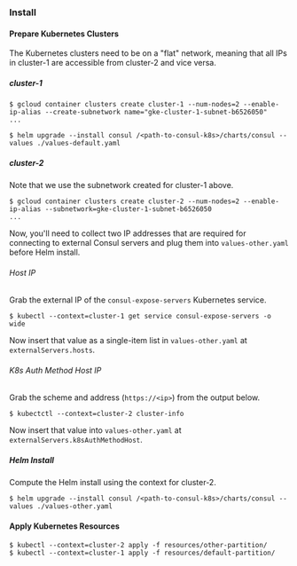 ### Install

#### Prepare Kubernetes Clusters

The Kubernetes clusters need to be on a "flat" network, meaning that all IPs in cluster-1 are accessible from cluster-2 and vice versa.

##### cluster-1
```shell
$ gcloud container clusters create cluster-1 --num-nodes=2 --enable-ip-alias --create-subnetwork name="gke-cluster-1-subnet-b6526050"
...

$ helm upgrade --install consul /<path-to-consul-k8s>/charts/consul --values ./values-default.yaml
```

##### cluster-2
Note that we use the subnetwork created for cluster-1 above.

```shell
$ gcloud container clusters create cluster-2 --num-nodes=2 --enable-ip-alias --subnetwork=gke-cluster-1-subnet-b6526050
...
```

Now, you'll need to collect two IP addresses that are required for connecting to external Consul servers and plug them into `values-other.yaml` before Helm install.

###### Host IP
Grab the external IP of the `consul-expose-servers` Kubernetes service.

```shell
$ kubectl --context=cluster-1 get service consul-expose-servers -o wide
```

Now insert that value as a single-item list in `values-other.yaml` at `externalServers.hosts`.

###### K8s Auth Method Host IP
Grab the scheme and address (`https://<ip>`) from the output below.

```shell
$ kubectctl --context=cluster-2 cluster-info
```

Now insert that value into `values-other.yaml` at `externalServers.k8sAuthMethodHost`.

##### Helm Install
Compute the Helm install using the context for cluster-2.

```shell
$ helm upgrade --install consul /<path-to-consul-k8s>/charts/consul --values ./values-other.yaml
```

#### Apply Kubernetes Resources

```shell
$ kubectl --context=cluster-2 apply -f resources/other-partition/
$ kubectl --context=cluster-1 apply -f resources/default-partition/
```